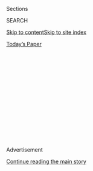 <div id="app">

<div>

<div>

<div>

<div class="NYTAppHideMasthead css-1q2w90k e1suatyy0">

<div class="section css-ui9rw0 e1suatyy2">

<div class="css-eph4ug er09x8g0">

<div class="css-6n7j50">

</div>

<span class="css-1dv1kvn">Sections</span>

<div class="css-10488qs">

<span class="css-1dv1kvn">SEARCH</span>

</div>

[Skip to content](#site-content)[Skip to site
index](#site-index)

</div>

<div class="css-10698na e1huz5gh0">

</div>

</div>

<div id="masthead-bar-one" class="section hasLinks css-15hmgas e1csuq9d3">

<div class="css-uqyvli e1csuq9d0">

</div>

<div class="css-1uqjmks e1csuq9d1">

</div>

<div class="css-9e9ivx">

[](https://myaccount.nytimes3xbfgragh.onion/auth/login?response_type=cookie&client_id=vi)

</div>

<div class="css-1bvtpon e1csuq9d2">

[Today’s
Paper](https://www.nytimes3xbfgragh.onion/section/todayspaper)

</div>

</div>

</div>

</div>

<div data-aria-hidden="false">

<div id="site-content" data-role="main">

<div>

<div class="css-1aor85t" style="opacity:0.000000001;z-index:-1;visibility:hidden">

<div class="css-1hqnpie">

<div class="css-epjblv">

<span class="css-17xtcya">[Opinion](/section/opinion)</span><span class="css-x15j1o">|</span><span class="css-fwqvlz">American
Catastrophe Through German
Eyes</span>

</div>

<div class="css-k008qs">

<div class="css-1iwv8en">

<span class="css-18z7m18"></span>

<div>

</div>

</div>

<span class="css-1n6z4y">https://nyti.ms/2CZpTgB</span>

<div class="css-1705lsu">

<div class="css-4xjgmj">

<div class="css-4skfbu" data-role="toolbar" data-aria-label="Social Media Share buttons, Save button, and Comments Panel with current comment count" data-testid="share-tools">

  - 
  - 
  - 
  - 
    
    <div class="css-6n7j50">
    
    </div>

  - 
  - 

</div>

</div>

</div>

</div>

</div>

</div>

<div id="NYT_TOP_BANNER_REGION" class="css-13pd83m">

</div>

<div id="top-wrapper" class="css-1sy8kpn">

<div id="top-slug" class="css-l9onyx">

Advertisement

</div>

[Continue reading the main
story](#after-top)

<div class="ad top-wrapper" style="text-align:center;height:100%;display:block;min-height:250px">

<div id="top" class="place-ad" data-position="top" data-size-key="top">

</div>

</div>

<div id="after-top">

</div>

</div>

<div>

<div class="css-v5btjw etb61u70">

<div class="css-v05ibm etb61u71">

[Opinion](/section/opinion)

</div>

</div>

<div id="sponsor-wrapper" class="css-1hyfx7x">

<div id="sponsor-slug" class="css-19vbshk">

Supported by

</div>

[Continue reading the main
story](#after-sponsor)

<div id="sponsor" class="ad sponsor-wrapper" style="text-align:center;height:100%;display:block">

</div>

<div id="after-sponsor">

</div>

</div>

<div class="css-186x18t">

</div>

<div class="css-1vkm6nb ehdk2mb0">

# American Catastrophe Through German Eyes

</div>

Trump says he wants to protect law-abiding citizens. In 1933, Hitler
issued his ‘Decree of the Reich President for the Protection of People
and State.’

<div class="css-18e8msd">

<div class="css-vp77d3 epjyd6m0">

<div class="css-1p10dcb ey68jwv0" data-aria-hidden="true">

[![Roger
Cohen](https://static01.graylady3jvrrxbe.onion/images/2014/11/01/opinion/cohen-circular/cohen-circular-thumbLarge-v6.png
"Roger Cohen")](https://www.nytimes3xbfgragh.onion/by/roger-cohen)

</div>

<div class="css-1baulvz">

By [<span class="css-1baulvz last-byline" itemprop="name">Roger
Cohen</span>](https://www.nytimes3xbfgragh.onion/by/roger-cohen)

<div class="css-8atqhb">

Opinion Columnist

</div>

</div>

</div>

  - July 24,
    2020

  - 
    
    <div class="css-4xjgmj">
    
    <div class="css-d8bdto" data-role="toolbar" data-aria-label="Social Media Share buttons, Save button, and Comments Panel with current comment count" data-testid="share-tools">
    
      - 
      - 
      - 
      - 
        
        <div class="css-6n7j50">
        
        </div>
    
      - 
      - 
    
    </div>
    
    </div>

</div>

<div class="css-79elbk" data-testid="photoviewer-wrapper">

<div class="css-z3e15g" data-testid="photoviewer-wrapper-hidden">

</div>

<div class="css-1a48zt4 ehw59r15" data-testid="photoviewer-children">

![<span class="css-16f3y1r e13ogyst0" data-aria-hidden="true">A
protester in Portland, Ore., enveloped in a fog of chemical irritants
being used to disperse demonstrators in the early hours of
Friday.</span><span class="css-cnj6d5 e1z0qqy90" itemprop="copyrightHolder"><span class="css-1ly73wi e1tej78p0">Credit...</span><span><span>Noah
Berger/Associated
Press</span></span></span>](https://static01.graylady3jvrrxbe.onion/images/2020/07/24/opinion/24cohen1a/merlin_174900909_47930454-7b4d-4e79-a727-cab2468b369b-articleLarge.jpg?quality=75&auto=webp&disable=upscale)

</div>

</div>

</div>

<div class="section meteredContent css-1r7ky0e" name="articleBody" itemprop="articleBody">

<div class="css-1fanzo5 StoryBodyCompanionColumn">

<div class="css-53u6y8">

PARIS — No people has found the American lurch toward authoritarianism
under President Trump more alarming than the Germans. For postwar
Germany, the United States was savior, protector and liberal democratic
model. Now, Germans, in shock, speak of the “American catastrophe.”

A [recent cover of the weekly magazine Der
Spiegel](https://adage.com/article/media/germanys-leading-newsweekly-decries-trumps-incendiary-approach/2261056)
portrays Trump in the Oval Office holding a lighted match, with a
country ablaze visible through his window. The headline: “Der
Feuerteufel,” or, literally, “the Fire
Devil.”

</div>

</div>

<div class="css-79elbk" data-testid="photoviewer-wrapper">

<div class="css-z3e15g" data-testid="photoviewer-wrapper-hidden">

</div>

<div class="css-1a48zt4 ehw59r15" data-testid="photoviewer-children">

![<span class="css-cnj6d5 e1z0qqy90" itemprop="copyrightHolder"><span class="css-1ly73wi e1tej78p0">Credit...</span><span>Der
Spiegel</span></span>](https://static01.graylady3jvrrxbe.onion/images/2020/07/24/opinion/24cohen2/merlin_174906717_81b6af5e-e4d6-43ab-83cd-87b56e73d46a-articleLarge.jpg?quality=75&auto=webp&disable=upscale)

</div>

</div>

<div class="css-1fanzo5 StoryBodyCompanionColumn">

<div class="css-53u6y8">

Germans have a particular relationship to fire. The Reichstag fire of
1933 enabled Hitler and the Nazis to scrap the fragile Weimar democracy
that had brought them to power. Hitler’s murderous fantasies could now
become reality. War, Auschwitz and the German catastrophe followed.

</div>

</div>

<div class="css-1fanzo5 StoryBodyCompanionColumn">

<div class="css-53u6y8">

I have known many thoughtful German diplomats over the years, including
Michael Steiner, who labored to stop the Balkan wars of the 1990s, and
Wolfgang Ischinger, the former German ambassador to the United States.
It always seemed to me that their particular passion for freedom,
democracy and openness stemmed from the knowledge of how easily these
are lost.

Michael Steinberg, a professor of history at Brown University and the
former president of the American Academy in Berlin, wrote to me this
week:

“The American catastrophe seems to get worse every day, but the events
in Portland have particularly alarmed me as a kind of strategic
experiment for fascism. The playbook from the German fall of democracy
in 1933 seems well in place, including rogue military factions, the
destabilization of cities, etc.”

Steinberg continued, “The basic comparison involves racism as a
political strategy: a racist imaginary of a pure homeland, with cities
demonized as places of decadence.”

Trump provokes outrage in a cascade designed to blunt alarm. He deadens
reactions through volume and repetition. But something about the recent
use of unmarked cars and camouflage-clad federal agents without clear
identifying insignia detaining protesters shattered any inclination to
shrug.

From the deployment of those federal units in Portland, Oregon’s largest
city, [where protesters have been demanding racial justice and police
accountability](https://www.nytimes3xbfgragh.onion/2020/07/24/us/portland-oregon-protests-white-race.html),
it’s not a huge leap to the use of paramilitaries (like the German
Freikorps in the 1920s) to buttress a “Law and Order” campaign. The
Freikorps battled communists. Today, Trump claims to battle
“anarchists,” “terrorists” and violent leftists. It’s the leitmotif
of his quest for a second term.

</div>

</div>

<div class="css-1fanzo5 StoryBodyCompanionColumn">

<div class="css-53u6y8">

Perhaps the years I spent covering Argentina in the 1980s, in the
aftermath of the military junta, made me particularly sensitive to the
use of unmarked cars — in the Argentine case, Ford Falcons — to grab
left-wing political opponents off the street. They were “disappeared,” a
word whose lingering psychological devastation I measured in countless
tear-filled rooms. Later I went to Berlin, where there was only one
story: totalitarian tragedy and the labors of democratic salvation.

The Department of Homeland Security’s Customs and Border Protection
[confirmed this
week](https://www.google.com/url?q=https://www.reuters.com/article/us-global-race-protests-agents/us-homeland-security-confirms-three-units-sent-paramilitary-officers-to-portland-idUSKCN24M2RL&sa=D&ust=1595604281633000&usg=AFQjCNESMShE-qwX6DEJY8-UmYcYsMRIdg)
that it has deployed officers from three paramilitary-style units to
join the federal crackdown in Portland. The Trump administration, facing
lawsuits, has cited post-9/11 legislation establishing the department to
justify its action. Chicago is now among several cities being targeted
as Trump seeks to foment confrontation.

As Tom Ridge, a Republican who was the first head of the Department of
Homeland Security, noted in an interview with the Sirius XM host Michael
Smerconish, the department was “[not established to be the president’s
personal
militia](https://www.siriusxm.com/clips/clip/a9914a41-78d6-4402-8150-b8f14a44945b/715571de-a566-4492-ba13-bbe09f516300).”

In wartime, the Third Geneva Convention, to which the United States is a
party, requires even irregular forces to wear “a fixed distinctive sign
recognizable at a distance.” This is critical not only to protecting
civilians but also to ensuring accountability for misconduct.

When paramilitary-style units have no identifying insignia, there is no
transparency, no accountability — and that means impunity. Democracy
dies. Think of all this as setting the scene for Trump’s own “state of
emergency” if he does not like the November election result. Social
media is combustible enough for a physical fire to be unnecessary.

The president says he wants to protect law-abiding citizens. In 1933,
after the Reichstag burned, Hitler issued the “Decree of the Reich
President for the Protection of People and State” as his means to seize
power.

German horror at Trump has many components. He’s the fear-mongering
showman wielding nationalism, racism and violence as if the 20th century
held no lessons. He’s the would-be destroyer of the multilateral
institutions that brought European peace and made it possible for
Germans to raise their bowed heads again. He is a fascist in the making.

</div>

</div>

<div class="css-1fanzo5 StoryBodyCompanionColumn">

<div class="css-53u6y8">

As [Ian Beacock argued recently in The New
Republic,](https://www.google.com/url?q=https://newrepublic.com/article/157112/germany-gets-coronavirus&sa=D&ust=1595605994586000&usg=AFQjCNH0rL7W7j6lrXzrAGOt2JzfuSTxVw)
Angela Merkel, the German chancellor, got it right on the virus. Not for
her the imagery of war — all that talk of the silent, invisible enemy to
be vanquished. No, for her the challenge of the virus has been a lesson
in the power of democracy.

“We are not condemned to accept the spread of this virus as an
inevitable fact of life,” [she
said.](https://www.bundeskanzlerin.de/bkin-en/news/statement-chancellor-1732302)“We
thrive not because we are forced to do something, but because we share
knowledge and encourage active participation.” She went on to say that
success largely depends “on each and every one of us.”

It worked. Merkel was addressing all democratic citizens, Americans
included. No wonder Trump cannot stand her, a woman trained as a
scientist whose life lesson has been the sacred value of freedom.

*The Times is committed to publishing* [*a diversity of
letters*](https://www.nytimes3xbfgragh.onion/2019/01/31/opinion/letters/letters-to-editor-new-york-times-women.html)
*to the editor. We’d like to hear what you think about this or any of
our articles. Here are some*
[*tips*](https://help.nytimes3xbfgragh.onion/hc/en-us/articles/115014925288-How-to-submit-a-letter-to-the-editor)*.
And here’s our email:*
[*letters@NYTimes.com*](mailto:letters@NYTimes.com)*.*

*Follow The New York Times Opinion section on*
[*Facebook*](https://www.facebookcorewwwi.onion/nytopinion)*,* [*Twitter
(@NYTopinion)*](http://twitter.com/NYTOpinion) *and*
[*Instagram*](https://www.instagram.com/nytopinion/)*.*

</div>

</div>

</div>

<div>

</div>

<div>

</div>

<div>

</div>

<div>

<div id="bottom-wrapper" class="css-1ede5it">

<div id="bottom-slug" class="css-l9onyx">

Advertisement

</div>

[Continue reading the main
story](#after-bottom)

<div id="bottom" class="ad bottom-wrapper" style="text-align:center;height:100%;display:block;min-height:90px">

</div>

<div id="after-bottom">

</div>

</div>

</div>

</div>

</div>

## Site Index

<div>

</div>

## Site Information Navigation

  - [© <span>2020</span> <span>The New York Times
    Company</span>](https://help.nytimes3xbfgragh.onion/hc/en-us/articles/115014792127-Copyright-notice)

<!-- end list -->

  - [NYTCo](https://www.nytco.com/)
  - [Contact
    Us](https://help.nytimes3xbfgragh.onion/hc/en-us/articles/115015385887-Contact-Us)
  - [Work with us](https://www.nytco.com/careers/)
  - [Advertise](https://nytmediakit.com/)
  - [T Brand Studio](http://www.tbrandstudio.com/)
  - [Your Ad
    Choices](https://www.nytimes3xbfgragh.onion/privacy/cookie-policy#how-do-i-manage-trackers)
  - [Privacy](https://www.nytimes3xbfgragh.onion/privacy)
  - [Terms of
    Service](https://help.nytimes3xbfgragh.onion/hc/en-us/articles/115014893428-Terms-of-service)
  - [Terms of
    Sale](https://help.nytimes3xbfgragh.onion/hc/en-us/articles/115014893968-Terms-of-sale)
  - [Site
    Map](https://spiderbites.nytimes3xbfgragh.onion)
  - [Help](https://help.nytimes3xbfgragh.onion/hc/en-us)
  - [Subscriptions](https://www.nytimes3xbfgragh.onion/subscription?campaignId=37WXW)

</div>

</div>

</div>

</div>
